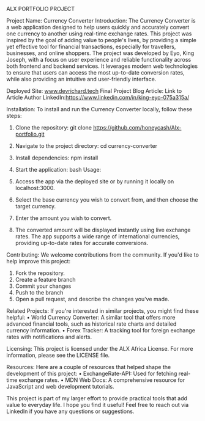 ALX PORTFOLIO PROJECT

Project Name:
Currency Converter
Introduction:
The Currency Converter is a web application designed to help users quickly and accurately convert one currency to another using real-time exchange rates. This project was inspired by the goal of adding value to people's lives, by providing a simple yet effective tool for financial transactions, especially for travellers, businesses, and online shoppers.
The project was developed by Eyo, King Joseph, with a focus on user experience and reliable functionality across both frontend and backend services. It leverages modern web technologies to ensure that users can access the most up-to-date conversion rates, while also providing an intuitive and user-friendly interface.

Deployed Site: www.devrichard.tech
Final Project Blog Article: Link to Article
Author LinkedIn:https://www.linkedin.com/in/king-eyo-075a315a/

Installation:
To install and run the Currency Converter locally, follow these steps:

1.	Clone the repository:
git clone https://github.com/honeycash/Alx-portfolio.git

2.	Navigate to the project directory:
cd currency-converter

3.	Install dependencies:
npm install

4.	Start the application:
bash
Usage:
1.	Access the app via the deployed site or by running it locally on localhost:3000.
2.	Select the base currency you wish to convert from, and then choose the target currency.
3.	Enter the amount you wish to convert.
4.	The converted amount will be displayed instantly using live exchange rates.
The app supports a wide range of international currencies, providing up-to-date rates for accurate conversions.

Contributing:
We welcome contributions from the community. If you'd like to help improve this project:
1.	Fork the repository.
2.	Create a feature branch
3.	Commit your changes
4.	Push to the branch
5.	Open a pull request, and describe the changes you've made.

Related Projects:
If you're interested in similar projects, you might find these helpful:
•	World Currency Converter: A similar tool that offers more advanced financial tools, such as historical rate charts and detailed currency information.
•	Forex Tracker: A tracking tool for foreign exchange rates with notifications and alerts.

Licensing:
This project is licensed under the ALX Africa License. For more information, please see the LICENSE file.

Resources:
Here are a couple of resources that helped shape the development of this project:
•	ExchangeRate-API: Used for fetching real-time exchange rates.
•	MDN Web Docs: A comprehensive resource for JavaScript and web development tutorials.

This project is part of my larger effort to provide practical tools that add value to everyday life. I hope you find it useful! Feel free to reach out via LinkedIn if you have any questions or suggestions.


